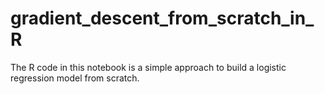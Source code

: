 # gradient_descent_from_scratch_in_R

The R code in this notebook is a simple approach to build a logistic regression model from scratch.
